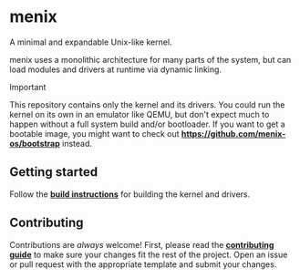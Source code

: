 # menix
A minimal and expandable Unix-like kernel.

menix uses a monolithic architecture for many parts of the system, but can
load modules and drivers at runtime via dynamic linking.

> [!Important]
> This repository contains only the kernel and its drivers.
> You could run the kernel on its own in an emulator like QEMU,
> but don't expect much to happen without a full system build and/or bootloader.
> If you want to get a bootable image, you might want to check out
> **https://github.com/menix-os/bootstrap** instead.

## Getting started
Follow the **[build instructions](doc/src/building.md)** for building the kernel and drivers.

## Contributing
Contributions are _always_ welcome!
First, please read the **[contributing guide](doc/src/contributing.md)** to make sure
your changes fit the rest of the project.
Open an issue or pull request with the appropriate template and submit your changes.
